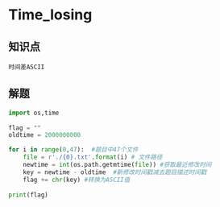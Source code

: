 # Time_losing

## 知识点

`时间差ASCII`

## 解题

```python
import os,time
 
flag = ""
oldtime = 2000000000

for i in range(0,47):  #题目中47个文件
    file = r'./{0}.txt'.format(i) # 文件路径
    newtime = int(os.path.getmtime(file)) #获取最近修改时间
    key = newtime - oldtime  #新修改时间戳减去题目描述时间戳
    flag += chr(key) #转换为ASCII值
    
print(flag)
```

